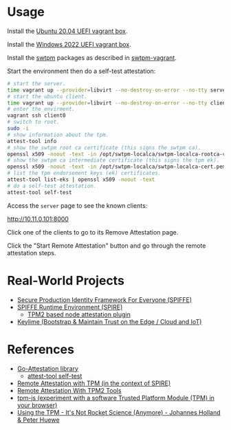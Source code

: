 # Usage

Install the [Ubuntu 20.04 UEFI vagrant box](https://github.com/rgl/ubuntu-vagrant).

Install the [Windows 2022 UEFI vagrant box](https://github.com/rgl/windows-vagrant).

Install the [swtpm](https://github.com/stefanberger/swtpm) packages as described in [swtpm-vagrant](https://github.com/rgl/swtpm-vagrant).

Start the environment then do a self-test attestation:

```bash
# start the server.
time vagrant up --provider=libvirt --no-destroy-on-error --no-tty server
# start the ubuntu client.
time vagrant up --provider=libvirt --no-destroy-on-error --no-tty client0
# enter the envirment.
vagrant ssh client0
# switch to root.
sudo -i
# show information about the tpm.
attest-tool info
# show the swtpm root ca certificate (this signs the swtpm ca).
openssl x509 -noout -text -in /opt/swtpm-localca/swtpm-localca-rootca-cert.pem
# show the swtpm ca intermediate certificate (this signs the tpm ek).
openssl x509 -noout -text -in /opt/swtpm-localca/swtpm-localca-cert.pem
# list the tpm endorsement keys (ek) certificates.
attest-tool list-eks | openssl x509 -noout -text
# do a self-test attestation.
attest-tool self-test
```

Access the `server` page to see the known clients:

  http://10.11.0.101:8000

Click one of the clients to go to its Remove Attestation page.

Click the "Start Remote Attestation" button and go through the remote attestation steps.


# Real-World Projects

* [Secure Production Identity Framework For Everyone (SPIFFE)](https://github.com/spiffe/spiffe)
* [SPIFFE Runtime Environment (SPIRE)](https://github.com/spiffe/spire)
  * [TPM2 based node attestation plugin](https://github.com/bloomberg/spire-tpm-plugin)
* [Keylime (Bootstrap & Maintain Trust on the Edge / Cloud and IoT)](https://keylime.dev/)

# References

* [Go-Attestation library](https://github.com/google/go-attestation)
  * [attest-tool self-test](https://github.com/google/go-attestation/blob/v0.4.3/attest/attest-tool/attest-tool.go#L119-L132)
* [Remote Attestation with TPM (in the context of SPIRE)](https://github.com/bloomberg/spire-tpm-plugin/blob/master/TPM.md)
* [Remote Attestation With TPM2 Tools](https://tpm2-software.github.io/2020/06/12/Remote-Attestation-With-tpm2-tools.html)
* [tpm-js (experiment with a software Trusted Platform Module (TPM) in your browser)](https://google.github.io/tpm-js/)
* [Using the TPM - It's Not Rocket Science (Anymore) - Johannes Holland & Peter Huewe](https://www.youtube.com/watch?v=XwaSyHJIos8)
